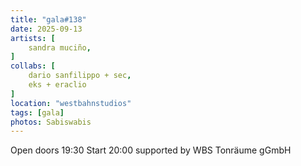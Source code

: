 ```yaml
---
title: "gala#138"
date: 2025-09-13
artists: [
	sandra muciño,
]
collabs: [
	dario sanfilippo + sec,
	eks + eraclio
]
location: "westbahnstudios"
tags: [gala]
photos: Sabiswabis
---
```


Open doors 19:30
Start 20:00
supported by WBS Tonräume gGmbH
